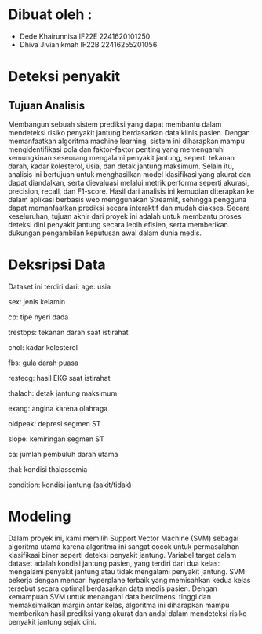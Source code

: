 # Dibuat oleh :
- Dede Khairunnisa IF22E 2241620101250
- Dhiva Jivianikmah IF22B 22416255201056

# Deteksi penyakit
## Tujuan Analisis
Membangun sebuah sistem prediksi yang dapat membantu dalam mendeteksi risiko penyakit jantung berdasarkan data klinis pasien. Dengan memanfaatkan algoritma machine learning, sistem ini diharapkan mampu mengidentifikasi pola dan faktor-faktor penting yang memengaruhi kemungkinan seseorang mengalami penyakit jantung, seperti tekanan darah, kadar kolesterol, usia, dan detak jantung maksimum. Selain itu, analisis ini bertujuan untuk menghasilkan model klasifikasi yang akurat dan dapat diandalkan, serta dievaluasi melalui metrik performa seperti akurasi, precision, recall, dan F1-score. Hasil dari analisis ini kemudian diterapkan ke dalam aplikasi berbasis web menggunakan Streamlit, sehingga pengguna dapat memanfaatkan prediksi secara interaktif dan mudah diakses. Secara keseluruhan, tujuan akhir dari proyek ini adalah untuk membantu proses deteksi dini penyakit jantung secara lebih efisien, serta memberikan dukungan pengambilan keputusan awal dalam dunia medis.

# Deksripsi Data
Dataset ini terdiri dari:
age: usia

sex: jenis kelamin

cp: tipe nyeri dada

trestbps: tekanan darah saat istirahat

chol: kadar kolesterol

fbs: gula darah puasa

restecg: hasil EKG saat istirahat

thalach: detak jantung maksimum

exang: angina karena olahraga

oldpeak: depresi segmen ST

slope: kemiringan segmen ST

ca: jumlah pembuluh darah utama

thal: kondisi thalassemia

condition: kondisi jantung (sakit/tidak)

# Modeling
Dalam proyek ini, kami memilih Support Vector Machine (SVM) sebagai algoritma utama karena algoritma ini sangat cocok untuk permasalahan klasifikasi biner seperti deteksi penyakit jantung. Variabel target dalam dataset adalah kondisi jantung pasien, yang terdiri dari dua kelas: mengalami penyakit jantung atau tidak mengalami penyakit jantung. SVM bekerja dengan mencari hyperplane terbaik yang memisahkan kedua kelas tersebut secara optimal berdasarkan data medis pasien. Dengan kemampuan SVM untuk menangani data berdimensi tinggi dan memaksimalkan margin antar kelas, algoritma ini diharapkan mampu memberikan hasil prediksi yang akurat dan andal dalam mendeteksi risiko penyakit jantung sejak dini.

